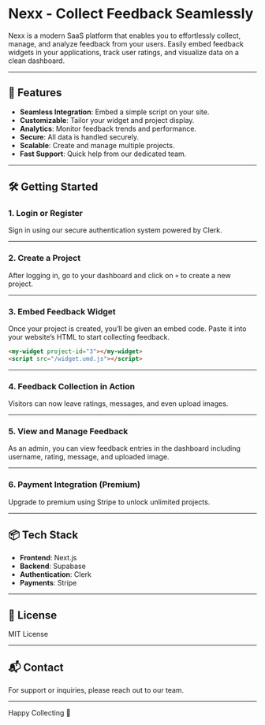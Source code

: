 # Nexx - Collect Feedback Seamlessly

Nexx is a modern SaaS platform that enables you to effortlessly collect, manage, and analyze feedback from your users. Easily embed feedback widgets in your applications, track user ratings, and visualize data on a clean dashboard.

---

## 🚀 Features

- **Seamless Integration**: Embed a simple script on your site.
- **Customizable**: Tailor your widget and project display.
- **Analytics**: Monitor feedback trends and performance.
- **Secure**: All data is handled securely.
- **Scalable**: Create and manage multiple projects.
- **Fast Support**: Quick help from our dedicated team.

---

## 🛠️ Getting Started

### 1. **Login or Register**

Sign in using our secure authentication system powered by Clerk.




---

### 2. **Create a Project**

After logging in, go to your dashboard and click on `+` to create a new project.

>

---

### 3. **Embed Feedback Widget**

Once your project is created, you’ll be given an embed code. Paste it into your website’s HTML to start collecting feedback.

```html
<my-widget project-id="3"></my-widget>
<script src="/widget.umd.js"></script>
```

>

---

### 4. **Feedback Collection in Action**

Visitors can now leave ratings, messages, and even upload images.

>

---

### 5. **View and Manage Feedback**

As an admin, you can view feedback entries in the dashboard including username, rating, message, and uploaded image.

>

---

### 6. **Payment Integration (Premium)**

Upgrade to premium using Stripe to unlock unlimited projects.

>

---

## 📦 Tech Stack

- **Frontend**: Next.js
- **Backend**: Supabase
- **Authentication**: Clerk
- **Payments**: Stripe

---

## 📄 License

MIT License

---

## 📬 Contact

For support or inquiries, please reach out to our team.

---

Happy Collecting 🚀

